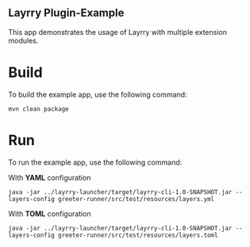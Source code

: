 Layrry Plugin-Example
---

This app demonstrates the usage of Layrry with multiple extension modules. 

# Build
To build the example app, use the following command:
```
mvn clean package
```

# Run
To run the example app, use the following command:

With **YAML** configuration
```
java -jar ../layrry-launcher/target/layrry-cli-1.0-SNAPSHOT.jar --layers-config greeter-runner/src/test/resources/layers.yml
```

With **TOML** configuration
```
java -jar ../layrry-launcher/target/layrry-cli-1.0-SNAPSHOT.jar --layers-config greeter-runner/src/test/resources/layers.toml
```